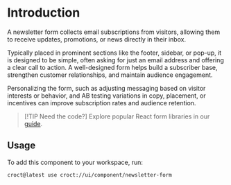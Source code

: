 # Introduction

A newsletter form collects email subscriptions from visitors, allowing them to receive updates, promotions, or news
directly in their inbox.

Typically placed in prominent sections like the footer, sidebar, or pop-up, it is designed to be simple, often asking
for just an email address and offering a clear call to action. A well-designed form helps build a subscriber base,
strengthen customer relationships, and maintain audience engagement.

Personalizing the form, such as adjusting messaging based on visitor interests or behavior, and AB testing variations
in copy, placement, or incentives can improve subscription rates and audience retention.

> [!TIP Need the code?]
> Explore popular React form libraries in our [guide](https://blog.croct.com/post/best-react-form-libraries).

## Usage

To add this component to your workspace, run:

```croct-cmd
croct@latest use croct://ui/component/newsletter-form
```
